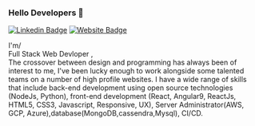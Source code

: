 ### Hello Developers 👋
[![Linkedin Badge](https://img.shields.io/badge/-Rinki-blue?style=flat-square&logo=Linkedin&logoColor=white&link=https://www.linkedin.com/in/km-rinki-647b9a1b6/)](https://www.linkedin.com/in/km-rinki-647b9a1b6/)
[![Website Badge](https://img.shields.io/badge/StackOverflow-Rinki-yellow)](https://stackoverflow.com/users/16502017/rinki)

I'm/<br>
Full Stack Web Devloper ,<br>
The crossover between design and programming has always been of interest to me, I've been lucky enough to work alongside some talented teams on a number of high profile websites. I have a wide range of skills that include back-end development using open source technologies (NodeJs, Python), front-end development (React, Angular9, ReactJs, HTML5, CSS3, Javascript, Responsive, UX), Server Administrator(AWS, GCP, Azure),database(MongoDB,cassendra,Mysql), CI/CD.
